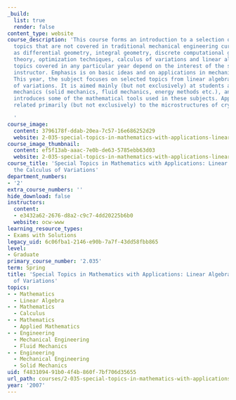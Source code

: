 ```yaml
---
_build:
  list: true
  render: false
content_type: website
course_description: 'This course forms an introduction to a selection of mathematical
  topics that are not covered in traditional mechanical engineering curricula, such
  as differential geometry, integral geometry, discrete computational geometry, graph
  theory, optimization techniques, calculus of variations and linear algebra. The
  topics covered in any particular year depend on the interest of the students and
  instructor. Emphasis is on basic ideas and on applications in mechanical engineering.
  This year, the subject focuses on selected topics from linear algebra and the calculus
  of variations. It is aimed mainly (but not exclusively) at students aiming to study
  mechanics (solid mechanics, fluid mechanics, energy methods etc.), and the course
  introduces some of the mathematical tools used in these subjects. Applications are
  related primarily (but not exclusively) to the microstructures of crystalline solids.

  '
course_image:
  content: 3796178f-ddab-20ea-7c57-16e686252d29
  website: 2-035-special-topics-in-mathematics-with-applications-linear-algebra-and-the-calculus-of-variations-spring-2007
course_image_thumbnail:
  content: ef5f13ab-aaac-7e0b-de63-5785ebb63d03
  website: 2-035-special-topics-in-mathematics-with-applications-linear-algebra-and-the-calculus-of-variations-spring-2007
course_title: 'Special Topics in Mathematics with Applications: Linear Algebra and
  the Calculus of Variations'
department_numbers:
- '2'
extra_course_numbers: ''
hide_download: false
instructors:
  content:
  - e3432a62-2676-d8a2-c9c7-4dd20225b6b0
  website: ocw-www
learning_resource_types:
- Exams with Solutions
legacy_uid: 6c06fba1-2146-e90b-7a7f-43dd58fbb865
level:
- Graduate
primary_course_number: '2.035'
term: Spring
title: 'Special Topics in Mathematics with Applications: Linear Algebra and the Calculus
  of Variations'
topics:
- - Mathematics
  - Linear Algebra
- - Mathematics
  - Calculus
- - Mathematics
  - Applied Mathematics
- - Engineering
  - Mechanical Engineering
  - Fluid Mechanics
- - Engineering
  - Mechanical Engineering
  - Solid Mechanics
uid: f4831094-91b0-4f4b-860f-7bf706d35655
url_path: courses/2-035-special-topics-in-mathematics-with-applications-linear-algebra-and-the-calculus-of-variations-spring-2007
year: '2007'
---
```

